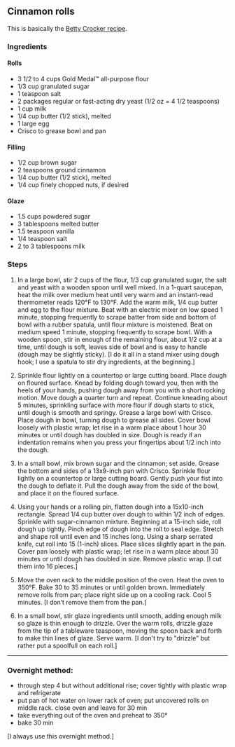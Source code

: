 ## Cinnamon rolls

This is basically the [Betty
Crocker recipe](https://www.bettycrocker.com/recipes/old-fashioned-cinnamon-rolls/988d41dd-c0f6-4fe4-a012-b42c770f95f7).

### Ingredients

#### Rolls

- 3 1/2 to 4 cups Gold Medal™ all-purpose flour
- 1/3 cup granulated sugar
- 1 teaspoon salt
- 2 packages regular or fast-acting dry yeast (1/2 oz = 4 1/2 teaspoons)
- 1 cup milk
- 1/4 cup butter (1/2 stick), melted
- 1 large egg
- Crisco to grease bowl and pan

#### Filling

- 1/2 cup brown sugar
- 2 teaspoons ground cinnamon
- 1/4 cup butter (1/2 stick), melted
- 1/4 cup finely chopped nuts, if desired

#### Glaze

- 1.5 cups powdered sugar
- 3 tablespoons melted butter
- 1.5 teaspoon vanilla
- 1/4 teaspoon salt
- 2 to 3 tablespoons milk

### Steps

1. In a large bowl, stir 2 cups of the flour, 1/3 cup granulated sugar, the salt and yeast with a wooden spoon until well mixed. In a 1-quart saucepan, heat the milk over medium heat until very warm and an instant-read thermometer reads 120°F to 130°F. Add the warm milk, 1/4 cup butter and egg to the flour mixture. Beat with an electric mixer on low speed 1 minute, stopping frequently to scrape batter from side and bottom of bowl with a rubber spatula, until flour mixture is moistened. Beat on medium speed 1 minute, stopping frequently to scrape bowl. With a wooden spoon, stir in enough of the remaining flour, about 1/2 cup at a time, until dough is soft, leaves side of bowl and is easy to handle (dough may be slightly sticky). [I do it all in a stand mixer using dough hook; I use a spatula to stir dry ingredients, at the beginning.]

2. Sprinkle flour lightly on a countertop or large cutting board. Place dough on floured surface. Knead by folding dough toward you, then with the heels of your hands, pushing dough away from you with a short rocking motion. Move dough a quarter turn and repeat. Continue kneading about 5 minutes, sprinkling surface with more flour if dough starts to stick, until dough is smooth and springy. Grease a large bowl with Crisco. Place dough in bowl, turning dough to grease all sides. Cover bowl loosely with plastic wrap; let rise in a warm place about 1 hour 30 minutes or until dough has doubled in size. Dough is ready if an indentation remains when you press your fingertips about 1/2 inch into the dough.

3. In a small bowl, mix brown sugar and the cinnamon; set aside. Grease the bottom and sides of a 13x9-inch pan with Crisco. Sprinkle flour lightly on a countertop or large cutting board. Gently push your fist into the dough to deflate it. Pull the dough away from the side of the bowl, and place it on the floured surface.

4. Using your hands or a rolling pin, flatten dough into a 15x10-inch rectangle. Spread 1/4 cup butter over dough to within 1/2 inch of edges. Sprinkle with sugar-cinnamon mixture. Beginning at a 15-inch side, roll dough up tightly. Pinch edge of dough into the roll to seal edge. Stretch and shape roll until even and 15 inches long. Using a sharp serrated knife, cut roll into 15 (1-inch) slices. Place slices slightly apart in the pan. Cover pan loosely with plastic wrap; let rise in a warm place about 30 minutes or until dough has doubled in size. Remove plastic wrap. [I cut them into 16 pieces.]

5. Move the oven rack to the middle position of the oven. Heat the oven to 350°F. Bake 30 to 35 minutes or until golden brown. Immediately remove rolls from pan; place right side up on a cooling rack. Cool 5 minutes. [I don’t remove them from the pan.]

6. In a small bowl, stir glaze ingredients until smooth, adding enough milk so glaze is thin enough to drizzle. Over the warm rolls, drizzle glaze from the tip of a tableware teaspoon, moving the spoon back and forth to make thin lines of glaze. Serve warm. [I don't try to "drizzle" but rather put a spoolfull on each roll.]

---

### Overnight method:

- through step 4 but without additional rise; cover tightly with plastic wrap and refrigerate
- put pan of hot water on lower rack of oven; put uncovered rolls on middle rack. close oven and leave for 30 min
- take everything out of the oven and preheat to 350°
- bake 30 min

[I always use this overnight method.]
